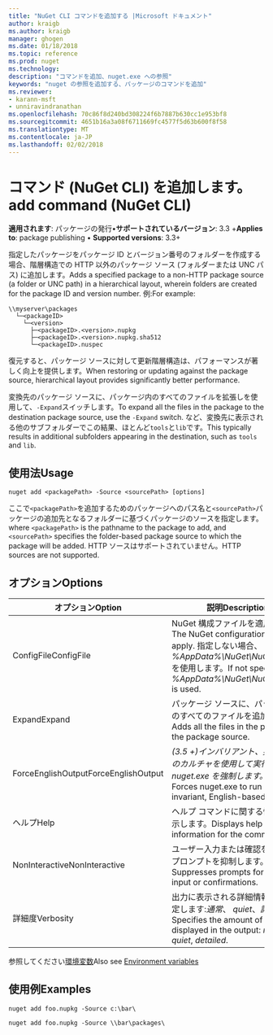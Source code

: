 ```yaml
---
title: "NuGet CLI コマンドを追加する |Microsoft ドキュメント"
author: kraigb
ms.author: kraigb
manager: ghogen
ms.date: 01/18/2018
ms.topic: reference
ms.prod: nuget
ms.technology: 
description: "コマンドを追加、nuget.exe への参照"
keywords: "nuget の参照を追加する、パッケージのコマンドを追加"
ms.reviewer:
- karann-msft
- unniravindranathan
ms.openlocfilehash: 70c86f8d240bd308224f6b7887b630cc1e953bf8
ms.sourcegitcommit: 4651b16a3a08f6711669fc4577f5d63b600f8f58
ms.translationtype: MT
ms.contentlocale: ja-JP
ms.lasthandoff: 02/02/2018
---
```

# <a name="add-command-nuget-cli"></a><span data-ttu-id="d82bd-104">コマンド (NuGet CLI) を追加します。</span><span class="sxs-lookup"><span data-stu-id="d82bd-104">add command (NuGet CLI)</span></span>

<span data-ttu-id="d82bd-105">**適用されます**: パッケージの発行&bullet;**サポートされているバージョン**: 3.3 +</span><span class="sxs-lookup"><span data-stu-id="d82bd-105">**Applies to**: package publishing &bullet; **Supported versions**: 3.3+</span></span>

<span data-ttu-id="d82bd-106">指定したパッケージをパッケージ ID とバージョン番号のフォルダーを作成する場合、階層構造での HTTP 以外のパッケージ ソース (フォルダーまたは UNC パス) に追加します。</span><span class="sxs-lookup"><span data-stu-id="d82bd-106">Adds a specified package to a non-HTTP package source (a folder or UNC path) in a hierarchical layout, wherein folders are created for the package ID and version number.</span></span> <span data-ttu-id="d82bd-107">例:</span><span class="sxs-lookup"><span data-stu-id="d82bd-107">For example:</span></span>

    \\myserver\packages
      └─<packageID>
        └─<version>
          ├─<packageID>.<version>.nupkg
          ├─<packageID>.<version>.nupkg.sha512
          └─<packageID>.nuspec

<span data-ttu-id="d82bd-108">復元すると、パッケージ ソースに対して更新階層構造は、パフォーマンスが著しく向上を提供します。</span><span class="sxs-lookup"><span data-stu-id="d82bd-108">When restoring or updating against the package source, hierarchical layout provides significantly better performance.</span></span>

<span data-ttu-id="d82bd-109">変換先のパッケージ ソースに、パッケージ内のすべてのファイルを拡張しを使用して、`-Expand`スイッチします。</span><span class="sxs-lookup"><span data-stu-id="d82bd-109">To expand all the files in the package to the destination package source, use the `-Expand` switch.</span></span> <span data-ttu-id="d82bd-110">など、変換先に表示される他のサブフォルダーでこの結果、ほとんど`tools`と`lib`です。</span><span class="sxs-lookup"><span data-stu-id="d82bd-110">This typically results in additional subfolders appearing in the destination, such as `tools` and `lib`.</span></span>

## <a name="usage"></a><span data-ttu-id="d82bd-111">使用法</span><span class="sxs-lookup"><span data-stu-id="d82bd-111">Usage</span></span>

```cli
nuget add <packagePath> -Source <sourcePath> [options]
```

<span data-ttu-id="d82bd-112">ここで`<packagePath>`を追加するためのパッケージへのパス名と`<sourcePath>`パッケージの追加先となるフォルダーに基づくパッケージのソースを指定します。</span><span class="sxs-lookup"><span data-stu-id="d82bd-112">where `<packagePath>` is the pathname to the package to add, and `<sourcePath>` specifies the folder-based package source to which the package will be added.</span></span> <span data-ttu-id="d82bd-113">HTTP ソースはサポートされていません。</span><span class="sxs-lookup"><span data-stu-id="d82bd-113">HTTP sources are not supported.</span></span>

## <a name="options"></a><span data-ttu-id="d82bd-114">オプション</span><span class="sxs-lookup"><span data-stu-id="d82bd-114">Options</span></span>

| <span data-ttu-id="d82bd-115">オプション</span><span class="sxs-lookup"><span data-stu-id="d82bd-115">Option</span></span> | <span data-ttu-id="d82bd-116">説明</span><span class="sxs-lookup"><span data-stu-id="d82bd-116">Description</span></span> |
| --- | --- |
| <span data-ttu-id="d82bd-117">ConfigFile</span><span class="sxs-lookup"><span data-stu-id="d82bd-117">ConfigFile</span></span> | <span data-ttu-id="d82bd-118">NuGet 構成ファイルを適用します。</span><span class="sxs-lookup"><span data-stu-id="d82bd-118">The NuGet configuration file to apply.</span></span> <span data-ttu-id="d82bd-119">指定しない場合、 *%AppData%\NuGet\NuGet.Config*を使用します。</span><span class="sxs-lookup"><span data-stu-id="d82bd-119">If not specified, *%AppData%\NuGet\NuGet.Config* is used.</span></span>| 
| <span data-ttu-id="d82bd-120">Expand</span><span class="sxs-lookup"><span data-stu-id="d82bd-120">Expand</span></span> | <span data-ttu-id="d82bd-121">パッケージ ソースに、パッケージ内のすべてのファイルを追加します。</span><span class="sxs-lookup"><span data-stu-id="d82bd-121">Adds all the files in the package to the package source.</span></span> |
| <span data-ttu-id="d82bd-122">ForceEnglishOutput</span><span class="sxs-lookup"><span data-stu-id="d82bd-122">ForceEnglishOutput</span></span> | <span data-ttu-id="d82bd-123">*(3.5 +)*インバリアント、英語ベースのカルチャを使用して実行する nuget.exe を強制します。</span><span class="sxs-lookup"><span data-stu-id="d82bd-123">*(3.5+)* Forces nuget.exe to run using an invariant, English-based culture.</span></span> |
| <span data-ttu-id="d82bd-124">ヘルプ</span><span class="sxs-lookup"><span data-stu-id="d82bd-124">Help</span></span> | <span data-ttu-id="d82bd-125">ヘルプ コマンドに関する情報を表示します。</span><span class="sxs-lookup"><span data-stu-id="d82bd-125">Displays help information for the command.</span></span> |
| <span data-ttu-id="d82bd-126">NonInteractive</span><span class="sxs-lookup"><span data-stu-id="d82bd-126">NonInteractive</span></span> | <span data-ttu-id="d82bd-127">ユーザー入力または確認を要求するプロンプトを抑制します。</span><span class="sxs-lookup"><span data-stu-id="d82bd-127">Suppresses prompts for user input or confirmations.</span></span> |
| <span data-ttu-id="d82bd-128">詳細度</span><span class="sxs-lookup"><span data-stu-id="d82bd-128">Verbosity</span></span> | <span data-ttu-id="d82bd-129">出力に表示される詳細情報の量を指定します:*通常*、 *quiet*、*詳細*です。</span><span class="sxs-lookup"><span data-stu-id="d82bd-129">Specifies the amount of detail displayed in the output: *normal*, *quiet*, *detailed*.</span></span> |

<span data-ttu-id="d82bd-130">参照してください[環境変数](cli-ref-environment-variables.md)</span><span class="sxs-lookup"><span data-stu-id="d82bd-130">Also see [Environment variables](cli-ref-environment-variables.md)</span></span>

## <a name="examples"></a><span data-ttu-id="d82bd-131">使用例</span><span class="sxs-lookup"><span data-stu-id="d82bd-131">Examples</span></span>

```cli
nuget add foo.nupkg -Source c:\bar\

nuget add foo.nupkg -Source \\bar\packages\
```
